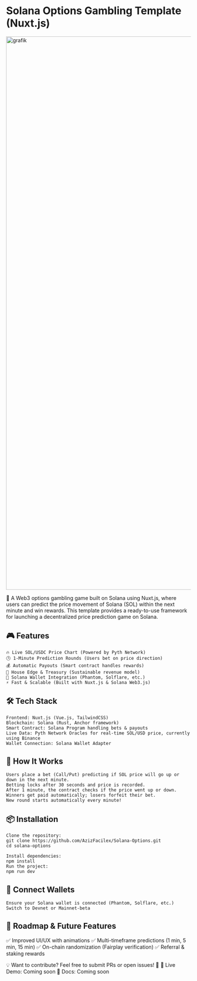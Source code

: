 # Solana Options Gambling Template (Nuxt.js)

<img width="1508" alt="grafik" src="https://github.com/user-attachments/assets/f4c9300e-259c-47ec-9af9-d249570faf01" />

🚀 A Web3 options gambling game built on Solana using Nuxt.js, where users can predict the price movement of Solana (SOL) within the next minute and win rewards. This template provides a ready-to-use framework for launching a decentralized price prediction game on Solana.
## 🎮 Features

    🔥 Live SOL/USDC Price Chart (Powered by Pyth Network)
    🕒 1-Minute Prediction Rounds (Users bet on price direction)
    💰 Automatic Payouts (Smart contract handles rewards)
    🏦 House Edge & Treasury (Sustainable revenue model)
    🔐 Solana Wallet Integration (Phantom, Solflare, etc.)
    ⚡ Fast & Scalable (Built with Nuxt.js & Solana Web3.js)

## 🛠️ Tech Stack

    Frontend: Nuxt.js (Vue.js, TailwindCSS)
    Blockchain: Solana (Rust, Anchor framework)
    Smart Contract: Solana Program handling bets & payouts
    Live Data: Pyth Network Oracles for real-time SOL/USD price, currently using Binance
    Wallet Connection: Solana Wallet Adapter

## 📌 How It Works

    Users place a bet (Call/Put) predicting if SOL price will go up or down in the next minute.
    Betting locks after 30 seconds and price is recorded.
    After 1 minute, the contract checks if the price went up or down.
    Winners get paid automatically; losers forfeit their bet.
    New round starts automatically every minute!

## 📦 Installation

    Clone the repository:
    git clone https://github.com/AzizFacilex/Solana-Options.git
    cd solana-options
    
    Install dependencies:
    npm install
    Run the project:
    npm run dev

## 🔗 Connect Wallets

    Ensure your Solana wallet is connected (Phantom, Solflare, etc.)
    Switch to Devnet or Mainnet-beta

## 🎯 Roadmap & Future Features

✅ Improved UI/UX with animations
✅ Multi-timeframe predictions (1 min, 5 min, 15 min)
✅ On-chain randomization (Fairplay verification)
✅ Referral & staking rewards

💡 Want to contribute? Feel free to submit PRs or open issues! 🚀
🔗 Live Demo: Coming soon
🔗 Docs: Coming soon
